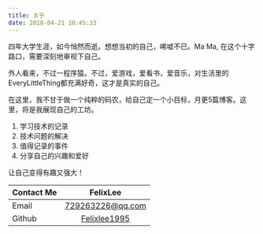 ```yaml
---
title: 关于 
date: 2018-04-21 10:45:33
---
```


四年大学生涯，如今悄然而逝。想想当初的自己，唏嘘不已。Ma Ma, 在这个十字路口，需要深刻地审视下自己。

外人看来，不过一程序猿。不过，爱游戏，爱看书，爱音乐，对生活里的EveryLittleThing都充满好奇，这才是真实的自己。

在这里，我不甘于做一个纯粹的码农，给自己定一个小目标，月更5篇博客。这里，将是我展现自己的工坊。

1. 学习技术的记录
2. 技术问题的解决
3. 值得记录的事件
4. 分享自己的兴趣和爱好

让自己变得有趣又强大！

| Contact Me | FelixLee |
| - | :-:|
| Email | 729263226@qq.com |
| Github | [Felixlee1995](https://github.com/FelixLee1995) |





